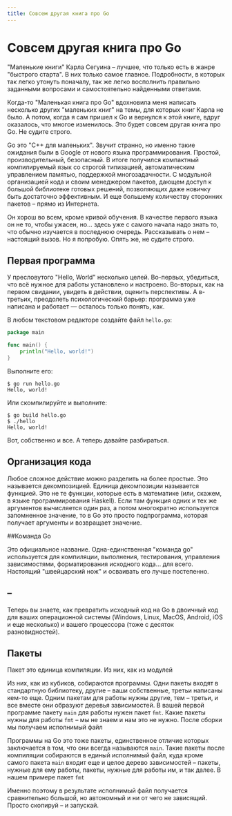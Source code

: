 ```yaml
---
title: Совсем другая книга про Go
---
```


# Совсем другая книга про Go

"Маленькие книги" Карла Сегуина – лучшее, что только есть в жанре "быстрого старта". В них только самое главное. Подробности, в которых так легко утонуть поначалу, так же легко восполнить правильно заданными вопросами и самостоятельно найденными ответами. 

Когда-то "Маленькая книга про Go" вдохновила меня написать несколько других "маленьких книг" на темы, для которых книг Карла не было. А потом, когда я сам пришел к Go и вернулся к этой книге, вдруг оказалось, что многое изменилось. Это будет совсем другая книга про Go. Не судите строго.

Go это "C++ для маленьких". Звучит странно, но именно такие ожидания были в Google от нового языка программирования. Простой, производительный, безопасный. В итоге получился компактный компилируемый язык со строгой типизацией, автоматическим управлением памятью, поддержкой многозадачности. С модульной организацией кода и своим менеджером пакетов, дающем доступ к большой библиотеке готовых решений, позволяющих даже новичку быть достаточно эффективным. И еще большему количеству сторонних пакетов – прямо из Интернета.

Он хорош во всем, кроме кривой обучения. В качестве первого языка он не то, чтобы ужасен, но… здесь уже с самого начала надо знать то, что обычно изучается в последнюю очередь. Рассказывать о нем – настоящий вызов. Но я попробую. Опять же, не судите строго.

## Первая программа

У пресловутого "Hello, World" несколько целей. Во-первых, убедиться, что всё нужное для работы установлено и настроено. Во-вторых, как на первом свидании, увидеть в действии, оценить перспективы. А в-третьих, преодолеть психологический барьер: программа уже написана и работает — осталось только понять, как. 

В любом текстовом редакторе создайте файл `hello.go`:

~~~go
package main

func main() {
    println("Hello, world!")
}
~~~

Выполните его:

~~~
$ go run hello.go
Hello, world!
~~~

Или скомпилируйте и выполните:

~~~
$ go build hello.go
$ ./hello
Hello, world!
~~~

Вот, собственно и все. А теперь давайте разбираться.

## Организация кода

Любое сложное действие можно разделить на более простые. Это называется декомпозицией. Единица декомпозиции называется функцией. Это не те функции, которые есть в математике (или, скажем, в языке программирования Haskell). Если там функция одних и тех же аргументов вычисляется один раз, а потом многократно используется запомненное значение, то в Go это просто подпрограмма, которая получает аргументы и возвращает значение. 



##Команда Go

Это официальное название. Одна-единственная "команда go" используется для компиляции, выполнения, тестирования, управления зависимостями, форматирования исходного кода… для всего.  Настоящий "швейцарский нож" и осваивать его лучше постепенно.

## –

Теперь вы знаете, как превратить исходный код на Go в двоичный код для ваших операционной системы (Windows, Linux, MacOS, Android, iOS и еще несколько) и вашего процессора (тоже с десяток разновидностей). 

## Пакеты

Пакет это единица компиляции. Из них, как из модулей

Из них, как из кубиков, собираются программы. Одни пакеты входят в стандартную библиотеку, другие – ваши собственные, третьи написаны кем-то еще. Одним пакетам для работы нужны другие, тем – третьи, и все вместе они образуют деревья зависимостей. В вашей первой программе пакету `main` для работы нужен пакет `fmt`. Какие пакеты нужны для работы `fmt` – мы не знаем и нам это не нужно. После сборки мы получаем исполнимый файл





Программы на Go это тоже пакеты, единственное отличие которых заключается в том, что они всегда называются `main`. Такие пакеты после компиляции собираются в единый исполнимый файл, куда кроме самого пакета `main` входит еще и целое дерево зависимостей – пакеты, нужные для ему работы, пакеты, нужные для работы им, и так далее. В нашем примере пакет `fmt`



Именно поэтому в результате исполнимый файл получается сравнительно большой, но автономный и ни от чего не зависящий. Просто cкопируй – и запускай.

